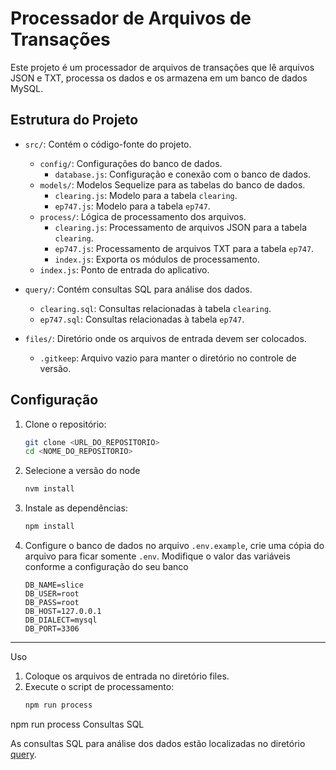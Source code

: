 # Processador de Arquivos de Transações

Este projeto é um processador de arquivos de transações que lê arquivos JSON e TXT, processa os dados e os armazena em um banco de dados MySQL.

## Estrutura do Projeto

- `src/`: Contém o código-fonte do projeto.
  - `config/`: Configurações do banco de dados.
    - `database.js`: Configuração e conexão com o banco de dados.
  - `models/`: Modelos Sequelize para as tabelas do banco de dados.
    - `clearing.js`: Modelo para a tabela `clearing`.
    - `ep747.js`: Modelo para a tabela `ep747`.
  - `process/`: Lógica de processamento dos arquivos.
    - `clearing.js`: Processamento de arquivos JSON para a tabela `clearing`.
    - `ep747.js`: Processamento de arquivos TXT para a tabela `ep747`.
    - `index.js`: Exporta os módulos de processamento.
  - `index.js`: Ponto de entrada do aplicativo.

- `query/`: Contém consultas SQL para análise dos dados.
  - `clearing.sql`: Consultas relacionadas à tabela `clearing`.
  - `ep747.sql`: Consultas relacionadas à tabela `ep747`.

- `files/`: Diretório onde os arquivos de entrada devem ser colocados.
  - `.gitkeep`: Arquivo vazio para manter o diretório no controle de versão.

## Configuração

1. Clone o repositório:
   ```sh
   git clone <URL_DO_REPOSITORIO>
   cd <NOME_DO_REPOSITORIO>
    ```
2. Selecione a versão do node
    ```sh
    nvm install
    ```

2. Instale as dependências:
    ```sh
    npm install
    ```

3. Configure o banco de dados no arquivo `.env.example`, crie uma cópia do arquivo para ficar somente `.env`. Modifique o valor das variáveis conforme a configuração do seu banco

    ```
    DB_NAME=slice
    DB_USER=root
    DB_PASS=root
    DB_HOST=127.0.0.1
    DB_DIALECT=mysql
    DB_PORT=3306
    ```
---

Uso

1. Coloque os arquivos de entrada no diretório files.
2. Execute o script de processamento:
    ```sh
    npm run process
    ```


npm run process
Consultas SQL

As consultas SQL para análise dos dados estão localizadas no diretório [query](query).


